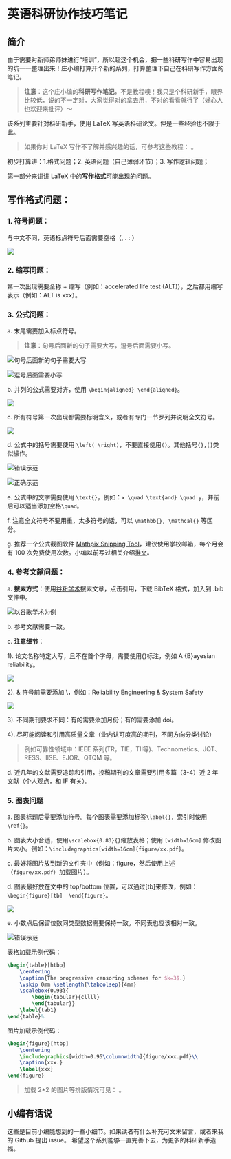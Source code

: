 # 英语科研协作技巧笔记

## 简介

由于需要对新师弟师妹进行“培训”，所以趁这个机会，把一些科研写作中容易出现的坑一一整理出来！庄小编打算开个新的系列，打算整理下自己在科研写作方面的笔记。

> **注意**：这个庄小编的**科研写作笔记**，不是教程噢！我只是个科研新手，眼界比较低，说的不一定对，大家觉得对的拿去用，不对的看看就行了（好心人也欢迎来批评）～

该系列主要针对科研新手，使用 LaTeX 写英语科研论文。但是一些经验也不限于此。

> 如果你对 LaTeX 写作不了解并感兴趣的话，可参考这些教程： 。 

初步打算讲：1.格式问题；2. 英语问题（自己薄弱环节）；3. 写作逻辑问题；

第一部分来讲讲 LaTeX 中的**写作格式**可能出现的问题。

## 写作格式问题：

### 1. **符号问题**：

与中文不同，英语标点符号后面需要空格（, . : ）

![](https://files.mdnice.com/user/5000/fbba3527-27f7-452e-bcae-dffc5b4f516e.png)

### 2. **缩写问题**：

第一次出现需要全称 + 缩写（例如：accelerated life test (ALT)），之后都用缩写表示（例如：ALT is xxx）。

### 3. **公式问题**：

a. 末尾需要加入标点符号。

> **注意**：句号后面新的句子需要大写，逗号后面需要小写。
  
![句号后面新的句子需要大写](https://files.mdnice.com/user/5000/981cd77f-9893-4fac-a404-13f138b7912d.png)

      
![逗号后面需要小写](https://files.mdnice.com/user/5000/c494efba-3a32-4ce0-aa0a-a4225831f491.png)

        
b. 并列的公式需要对齐，使用 ``\begin{aligned} \end{aligned}``。
    

![](https://files.mdnice.com/user/5000/2be7e1d6-5773-4a40-aa7f-905f36207e1c.png)

    
c. 所有符号第一次出现都需要标明含义，或者有专门一节罗列并说明全文符号。


![](https://files.mdnice.com/user/5000/950e8ef5-e388-4de2-8a09-3c46ce25e783.png)

    
d. 公式中的括号需要使用 ``\left( \right)``，不要直接使用`()`。其他括号``{},[]``类似操作。


![错误示范](https://files.mdnice.com/user/5000/80b6d49b-8f60-47dc-824c-e3b1515aecee.png)


![正确示范](https://files.mdnice.com/user/5000/75679831-d7c7-42b3-8178-ff9dae4c7cac.png)

    
e. 公式中的文字需要使用 ``\text{}``，例如：`x \quad \text{and} \quad y`，并前后可以适当添加空格`\quad`。
    
f. 注意全文符号不要用重，太多符号的话，可以  ``\mathbb{}, \mathcal{}`` 等区分。
    
g. 推荐一个公式截图软件 [Mathpix Snipping Tool](https://mathpix.com/)，建议使用学校邮箱，每个月会有 100 次免费使用次数。小编以前写过相关介绍[推文](https://mp.weixin.qq.com/s/ScOf0CPD9fO_II92Q4CHlA)。
    
### 4. **参考文献问题：**

a. **搜索方式**：使用[谷粉学术](https://gfsoso.99lb.net/)搜索文章，点击引用，下载 BibTeX 格式，加入到 .bib 文件中。


![以谷歌学术为例](https://files.mdnice.com/user/5000/db7e4174-7099-4b53-be80-8f4d80c3d2f4.png)

b. 参考文献需要一致。

c. **注意细节**：

1). 论文名称特定大写，且不在首个字母，需要使用{}标注，例如 A {B}ayesian reliability。


![](https://files.mdnice.com/user/5000/fcfb9c58-0b9e-4904-af84-8e19ae066446.png)


2). & 符号前需要添加 \，例如：Reliability Engineering \& System Safety


![](https://files.mdnice.com/user/5000/be936f94-d573-408c-ae23-01224d91fbcc.png)


3). 不同期刊要求不同：有的需要添加月份；有的需要添加 doi。


4). 尽可能阅读和引用高质量文章（业内认可度高的期刊，不同方向分类讨论）

> 例如可靠性领域中：IEEE 系列(TR，TIE，TII等)、Technometics、JQT、RESS、IISE、EJOR、QTQM 等。
    
d. 近几年的文献需要追踪和引用，投稿期刊的文章需要引用多篇（3-4）近 2 年文献（个人观点，和 IF 有关）。
    
### 5. **图表问题**

a. 图表标题后需要添加符号。每个图表需要添加标签`\label{}`，索引时使用 ``\ref{}``。


b. 图表大小合适，使用`\scalebox{0.83}{}`缩放表格；使用 ``[width=16cm]`` 修改图片大小。例如：``\includegraphics[width=16cm]{figure/xx.pdf}``。



c. 最好将图片放到新的文件夹中（例如：figure，然后使用上述（`figure/xx.pdf`）加载图片）。

d. 图表最好放在文中的 top/bottom 位置，可以通过[tb]来修改，例如：``\begin{figure}[tb]  \end{figure}``。


![](https://files.mdnice.com/user/5000/d0ed2695-5624-48c1-97e8-c08b0a830587.png)


e. 小数点后保留位数同类型数据需要保持一致。不同表也应该相对一致。


![错误示范](https://files.mdnice.com/user/5000/fb75c8b2-a913-4d2b-ba0d-7e35f0ea8c4a.png)

表格加载示例代码：
```latex
\begin{table}[htbp]
	\centering
	\caption{The progressive censoring schemes for $k=3$.}
	\vskip 0mm \setlength{\tabcolsep}{4mm}
	\scalebox{0.93}{
	    \begin{tabular}{cllll}
	    \end{tabular}}
	\label{tab1}
\end{table}%
```

图片加载示例代码：
```latex
\begin{figure}[htbp]
	\centering
	\includegraphics[width=0.95\columnwidth]{figure/xxx.pdf}\\
	\caption{xxx.}
	\label{xxx}
\end{figure}
```
> 加载 2*2 的图片等排版情况可见： 。 

## 小编有话说

这些是目前小编能想到的一些小细节。如果读者有什么补充可文末留言，或者来我的 Github 提出 issue。 希望这个系列能够一直完善下去，为更多的科研新手造福。








